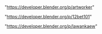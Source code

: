 "https://developer.blender.org/p/artworker"

"https://developer.blender.org/p/12bet101"

"https://developer.blender.org/p/lawankaew"

